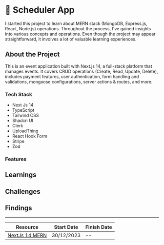 # 📆 Scheduler App

I started this project to learn about MERN stack (MongoDB, Express.js, React, Node.js) operations. Throughout the process, I've gained insights into various concepts and operations. Even though the project may appear straightforward, it involves a lot of valuable learning experiences.

## About the Project

This is an event application built with Next.js 14, a full-stack platform that manages events. It covers CRUD operations (Create, Read, Update, Delete), includes payment features, user authentication, form handling and validations, mongoose configurations, server actions & routes, and more.

### Tech Stack

- Next Js 14
- TypeScript
- Tailwind CSS
- Shadcn UI
- Clerk
- UploadThing
- React Hook Form
- Stripe
- Zod

### Features

## Learnings

## Challenges

## Findings

---

| Resource    |  Start Date | Finish Date | 
|--|--|--|
|[NextJs 14 MERN](https://youtu.be/zgGhzuBZOQg?list=PL6QREj8te1P7gixBDSU8JLvQndTEEX3c3)| 30/12/2023 |--  |
